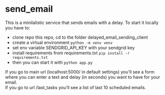 # send_email

This is a minilalistic service that sends emails with a delay. 
To start it locally you have to: 
* clone repo this repo, cd to the folder delayed_email_sending_client
* create a virtual environment `python -m venv venv` 
* set env variable SENDGRID_API_KEY with your sendgrid key
* install requirements from requirements.txt `pip install -r requirements.txt`
* then you can start it with `python app.py`

If you go to main url (localhost:5000/ in default settings) you'll see a form where you can enter a text and delay (in seconds) you want to have for your email.  
If you go to url /last_tasks you'll see a list of last 10 scheduled emails. 
